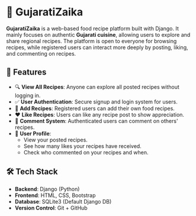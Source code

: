# 🍛 GujaratiZaika

**GujaratiZaika** is a web-based food recipe platform built with Django. It mainly focuses on authentic **Gujarati cuisine**, allowing users to explore and share regional recipes. The platform is open to everyone for browsing recipes, while registered users can interact more deeply by posting, liking, and commenting on recipes.

## 🌟 Features

- 🔍 **View All Recipes**: Anyone can explore all posted recipes without logging in.
- ✅ **User Authentication**: Secure signup and login system for users.
- 📝 **Add Recipes**: Registered users can add their own food recipes.
- ❤️ **Like Recipes**: Users can like any recipe post to show appreciation.
- 💬 **Comment System**: Authenticated users can comment on others' recipes.
- 👤 **User Profile**: 
  - View your posted recipes.
  - See how many likes your recipes have received.
  - Check who commented on your recipes and when.

## 🛠️ Tech Stack

- **Backend**: Django (Python)
- **Frontend**: HTML, CSS, Bootstrap
- **Database**: SQLite3 (Default Django DB)
- **Version Control**: Git + GitHub
